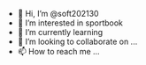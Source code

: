 - 👋 Hi, I’m @soft202130
- 👀 I’m interested in sportbook
- 🌱 I’m currently learning 
- 💞️ I’m looking to collaborate on ...
- 📫 How to reach me ...

<!---
soft202130/soft202130 is a ✨ special ✨ repository because its `README.md` (this file) appears on your GitHub profile.
You can click the Preview link to take a look at your changes.
--->

